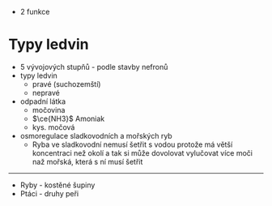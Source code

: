 - 2 funkce
# Typy ledvin
- 5 vývojových stupňů - podle stavby nefronů
- typy ledvin
	- pravé (suchozemští)
	- nepravé
- odpadní látka
	- močovina
	- $\ce{NH3}$ Amoniak
	- kys. močová
- osmoregulace sladkovodních a mořských ryb
	- Ryba ve sladkovodní nemusí šetřit s vodou protože má větší koncentraci než okolí a tak si může dovolovat vylučovat více moči naž mořská, která s ní musí šetřit
---
- Ryby - kostěné šupiny
- Ptáci - druhy peři